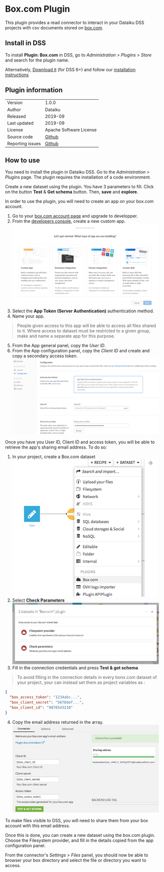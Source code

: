 # Box.com Plugin
This plugin provides a read connector to interact in your Dataiku DSS projects with csv documents stored on [box.com](https://www.box.com).

## Install in DSS
To install **Plugin: Box.com** in DSS, go to *Administration > Plugins > Store* and search for the plugin name.

Alternatively, [Download it]() (for DSS 6+) and follow our [installation instructions](https://doc.dataiku.com/dss/latest/plugins/installing.html)

## Plugin information

|   |   |
|---|---|
| Version  | 1.0.0 |
| Author  | Dataiku |
| Released  | 2019-09 |
| Last updated  | 2019-09 |
| License  | Apache Software License |
| Source code  | [Github](https://github.com/dataiku/dataiku-contrib/tree/master/googlesheets) |
| Reporting issues  | [Github](https://github.com/dataiku/dataiku-contrib/issues) |

## How to use

You need to install the plugin in Dataiku DSS. Go to the *Administration > Plugins* page. The plugin requires the installation of a code environment.

Create a new dataset using the plugin. You have 3 parameters to fill. Click on the button **Test** & **Get schema** button. Then, **save** and **explore**.

In order to use the plugin, you will need to create an app on your box.com account. 

1. Go to your [box.com account page](https://app.box.com/account) and upgrade to developper.
2. From the [developers console](https://app.box.com/developers/console), create a new custom app.
![](images/select_app_type.png)
3. Select the **App Token (Server Authentication)** authentication method.
4. Name your app.
> People given access to this app will be able to access all files shared to it. Where access to dataset must be restricted to a given group, make and name a separate app for this purpose.
5. From the App general panel, copy the *User ID*.
6. From the App configuration panel, copy the *Client ID* and create and copy a secondary access token.
![](images/app_config.png)

Once you have you User ID, Client ID and access token, you will be able to retrieve the app's sharing email address. To do so:
1. In your project, create a Box.com dataset
![](images/create_dataset.png)
2. Select **Check Parameters**
![](images/plugin.png)
3. Fill in the connection credentials and press **Test & get schema**
> To avoid filling in the connection details in every bonx.com dataset of your project, your can instead set them as project variables as :
```json
{
  "box_access_token": "1234abc...",
  "box_client_secret": "5678def...",
  "box_client_id": "9876543210"
}
```
4. Copy the email address returned in the array.
![](images/sharing_email_address.png)

To make files visible to DSS, you will need to share them from your box account with this email address.

Once this is done, you can create a new dataset using the box.com plugin. Choose the Filesystem provider, and fill in the details copied from the app configuration panel.

From the connector's *Settings > Files* panel, you should now be able to browser your box directory and select the file or directory you want to access.

